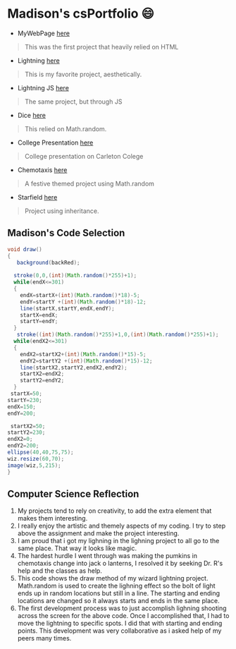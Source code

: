 # Madison's csPortfolio :smile:
* MyWebPage [here](https://baileym13.github.io/webPage/dogPage/)
>This was the first project that heavily relied on HTML
* Lightning [here](https://baileym13.github.io/lightning2/index.html)
>This is my favorite project, aesthetically.
* Lightning JS [here](https://baileym13.github.io/lightning2/wizJS/)
>The same project, but through JS
* Dice [here](https://baileym13.github.io/dice3/)
>This relied on Math.random.
* College Presentation [here](https://docs.google.com/presentation/d/e/2PACX-1vTtRuDra-o5QG_VG1JsPcMCz6DuLpgKQ9KB-BCUCgpqbUZhDxl-JE89xSZNWhuGXtcXcQ5jGs4bzy_D/embed?start=true&loop=true&delayms=3000)
>College presentation on Carleton Colege
* Chemotaxis [here](https://baileym13.github.io/chemotaxis4/)
>A festive themed project using Math.random
* Starfield [here](https://baileym13.github.io/starfield5/)
>Project using inheritance.
## Madison's Code Selection
```Java
void draw()
{
   background(backRed);
    
  stroke(0,0,(int)(Math.random()*255)+1);
  while(endX<=301)
  {
    endX=startX+(int)(Math.random()*18)-5;
    endY=startY +(int)(Math.random()*18)-12;
    line(startX,startY,endX,endY);
    startX=endX;
    startY=endY;
  }
   stroke((int)(Math.random()*255)+1,0,(int)(Math.random()*255)+1);
  while(endX2<=301)
  {
    endX2=startX2+(int)(Math.random()*15)-5;
    endY2=startY2 +(int)(Math.random()*15)-12;
    line(startX2,startY2,endX2,endY2);
    startX2=endX2;
    startY2=endY2;
  }
 startX=50;
startY=230;
endX=150;
endY=200;

 startX2=50;
startY2=230;
endX2=0;
endY2=200;
ellipse(40,40,75,75);
wiz.resize(60,70);
image(wiz,5,215);
}
```

## Computer Science Reflection
1. My projects tend to rely on creativity, to add the extra element that makes them interesting.
2. I really enjoy the artistic and themely aspects of my coding. I try to step above the assignment and make the project interesting. 
3. I am proud that i got my lighning in the lighning project to all go to the same place. That way it looks like magic. 
4. The hardest hurdle I went through was making the pumkins in chemotaxis change into jack o lanterns, I resolved it by seeking Dr. R's help and the classes as help. 
5. This code shows the draw method of my wizard lightning project. Math.random is used to create the lighning effect so the bolt of light ends up in random locations but still in a line. The starting and ending locations are changed so it always starts and ends in the same place.
6. The first development process was to just accomplish lighning shooting across the screen for the above code. Once I accomplished that, I had to move the lightning to specific spots. I did that with starting and ending points. This development was very collaborative as i asked help of my peers many times. 
